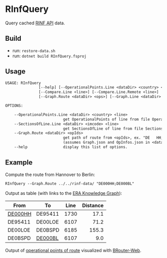 # RInfQuery

Query cached [RINF API](https://rinf.era.europa.eu/API/Help) data.

## Build

* run: `restore-data.sh`
* run: `dotnet build RInfQuery.fsproj`

## Usage

```txt
USAGE: RInfQuery
               [--help] [--OperationalPoints.Line <dataDir> <country> <line>]  [--SectionsOfLine.Line <dataDir> <imcode> <line>]
               [--Compare.Line <line>] [--Compare.Line.Remote <line>]  [--Compare.Lines <maxlines>]
               [--Graph.Route <dataDir> <ops>] [--Graph.Line <dataDir> <line>]

OPTIONS:

    --OperationalPoints.Line <dataDir> <country> <line>
                          get OperationalPoints of line from file OperationalPoints.json in <dataDir>.
    --SectionsOfLine.Line <dataDir> <imcode> <line>
                          get SectionsOfLine of line from file SectionsOfLine.json in <dataDir>.
    --Graph.Route <dataDir> <opIds>
                          get path of route from <opIds>, ex. "DE   HH;DE   BL"
                          (assumes Graph.json and OpInfos.json in <dataDir>).
    --help                display this list of options.
```

## Example

Compute the route from Hannover to Berlin:

```txt
RInfQuery --Graph.Route ../../rinf-data/ "DE000HH;DE000BL"
```

Output as table (with links to the [ERA Knowledge Graph](https://linked.ec-dataplatform.eu/sparql?default-graph-uri=https%3A%2F%2Flinked.ec-dataplatform.eu\%2Fera)):

|From|To|Line|Distance|
| --- | --- | ---| ---: |
|[DE000HH](https://linked.ec-dataplatform.eu/describe/?url=http://data.europa.eu/949/functionalInfrastructure/operationalPoints/DE000HH)|DE95411|1730|17.1|
|DE95411|DE00LOE|6107|71.2|
|DE00LOE|DE0BSPD|6185|155.3|
|DE0BSPD|[DE000BL](https://linked.ec-dataplatform.eu/describe/?url=http://data.europa.eu/949/functionalInfrastructure/operationalPoints/DE000BL)|6107|9.0|

 Output of [operational points of route](https://brouter.de/brouter-web/#map=9/52.439487/10.984844/osm-mapnik-german_style&lonlats=9.742211,52.377482;9.808958,52.374380;9.974214,52.376994;9.982670,52.373167;10.083924,52.391323;10.181740,52.417191;10.238710,52.432217;10.322279,52.449419;10.428068,52.456469;10.545209,52.456210;10.624839,52.427532;10.710352,52.423153;10.717842,52.423548;10.787725,52.429355;10.852638,52.430929;10.971329,52.436259;10.984844,52.439487;11.704606,52.574701;11.948342,52.597452;12.040855,52.591211;12.354864,52.599770;12.432024,52.601998;12.502795,52.599933;12.629225,52.592225;12.677476,52.590744;12.939727,52.551904;13.148819,52.537358;13.198396,52.534378;13.255475,52.526888;13.299406,52.530313;13.339423,52.535255;13.341424,52.535724;13.369366,52.525998&profile=rail) visualized with [BRouter-Web](https://brouter.de/).

